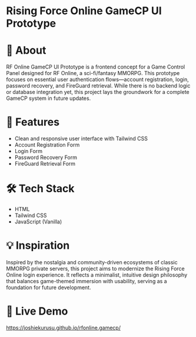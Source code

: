 # Rising Force Online GameCP UI Prototype

# 📖 About 
RF Online GameCP UI Prototype is a frontend concept for a Game Control Panel designed for RF Online, a sci-fi/fantasy MMORPG. This prototype focuses on essential user authentication flows—account registration, login, password recovery, and FireGuard retrieval. While there is no backend logic or database integration yet, this project lays the groundwork for a complete GameCP system in future updates.

# 🚀 Features
- Clean and responsive user interface with Tailwind CSS
- Account Registration Form
- Login Form
- Password Recovery Form
- FireGuard Retrieval Form

# 🛠️ Tech Stack
- HTML
- Tailwind CSS
- JavaScript (Vanilla)

# 💡 Inspiration
Inspired by the nostalgia and community-driven ecosystems of classic MMORPG private servers, this project aims to modernize the Rising Force Online login experience. It reflects a minimalist, intuitive design philosophy that balances game-themed immersion with usability, serving as a foundation for future development.

# 🔗 Live Demo
https://joshiekurusu.github.io/rfonline.gamecp/
